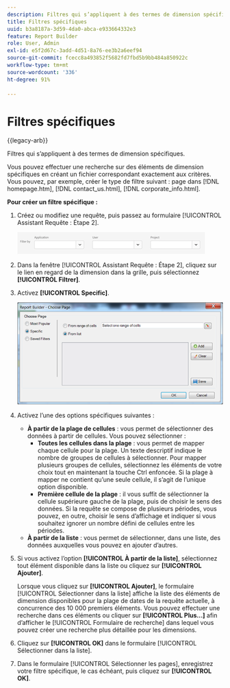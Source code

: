 ```yaml
---
description: Filtres qui s’appliquent à des termes de dimension spécifiques.
title: Filtres spécifiques
uuid: b3a8187a-3d59-4da0-abca-e933664332e3
feature: Report Builder
role: User, Admin
exl-id: e5f2d67c-3add-4d51-8a76-ee3b2a6eef94
source-git-commit: fcecc8a493852f5682fd7fbd5b9bb484a850922c
workflow-type: tm+mt
source-wordcount: '336'
ht-degree: 91%

---
```


# Filtres spécifiques

{{legacy-arb}}

Filtres qui s’appliquent à des termes de dimension spécifiques.

Vous pouvez effectuer une recherche sur des éléments de dimension spécifiques en créant un fichier correspondant exactement aux critères. Vous pouvez, par exemple, créer le type de filtre suivant : page dans [!DNL homepage.htm], [!DNL contact_us.html], [!DNL corporate_info.html].

**Pour créer un filtre spécifique :**

1. Créez ou modifiez une requête, puis passez au formulaire [!UICONTROL Assistant Requête : Étape 2].

   ![Capture d&#39;écran montrant le filtre par options : Application, Utilisateur et projet.](/help/admin/admin/assets/filter.png)

1. Dans la fenêtre [!UICONTROL Assistant Requête : Étape 2], cliquez sur le lien en regard de la dimension dans la grille, puis sélectionnez **[!UICONTROL Filtrer]**.

1. Activez **[!UICONTROL Specific]**.

   ![Capture d&#39;écran de la boîte de dialogue Choisir la page avec l&#39;option Spécifique sélectionnée.](assets/choose_page_specific01.png)

1. Activez l’une des options spécifiques suivantes :

   * **À partir de la plage de cellules** : vous permet de sélectionner des données à partir de cellules. Vous pouvez sélectionner :
      * **Toutes les cellules dans la plage** : vous permet de mapper chaque cellule pour la plage. Un texte descriptif indique le nombre de groupes de cellules à sélectionner. Pour mapper plusieurs groupes de cellules, sélectionnez les éléments de votre choix tout en maintenant la touche Ctrl enfoncée. Si la plage à mapper ne contient qu’une seule cellule, il s’agit de l’unique option disponible.
      * **Première cellule de la plage** : il vous suffit de sélectionner la cellule supérieure gauche de la plage, puis de choisir le sens des données. Si la requête se compose de plusieurs périodes, vous pouvez, en outre, choisir le sens d’affichage et indiquer si vous souhaitez ignorer un nombre défini de cellules entre les périodes.
   * **À partir de la liste** : vous permet de sélectionner, dans une liste, des données auxquelles vous pouvez en ajouter d’autres.
1. Si vous activez l’option **[!UICONTROL À partir de la liste]**, sélectionnez tout élément disponible dans la liste ou cliquez sur **[!UICONTROL Ajouter]**.

   Lorsque vous cliquez sur **[!UICONTROL Ajouter]**, le formulaire [!UICONTROL Sélectionner dans la liste] affiche la liste des éléments de dimension disponibles pour la plage de dates de la requête actuelle, à concurrence des 10 000 premiers éléments. Vous pouvez effectuer une recherche dans ces éléments ou cliquer sur **[!UICONTROL Plus…]** afin d’afficher le [!UICONTROL Formulaire de recherche] dans lequel vous pouvez créer une recherche plus détaillée pour les dimensions.
1. Cliquez sur **[!UICONTROL OK]** dans le formulaire [!UICONTROL Sélectionner dans la liste].
1. Dans le formulaire [!UICONTROL Sélectionner les pages], enregistrez votre filtre spécifique, le cas échéant, puis cliquez sur **[!UICONTROL OK]**.
